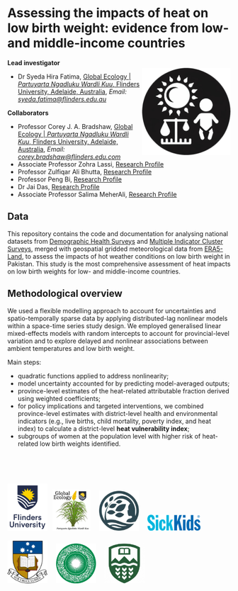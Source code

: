 # Assessing the impacts of heat on low birth weight: evidence from low- and middle-income countries  
<img align="right" src="www/low birth weight transp.png" alt="low birth weight" width="200" style="margin-top: 20px">

**Lead investigator**
- Dr Syeda Hira Fatima, [Global Ecology | <em>Partuyarta Ngadluku Wardli Kuu</em>, Flinders University, Adelaide, Australia](https://globalecologyflinders.com/people/#SHF), *Email: syeda.fatima@flinders.edu.au*  

**Collaborators**
- Professor Corey J. A. Bradshaw, [Global Ecology | <em>Partuyarta Ngadluku Wardli Kuu</em>, Flinders University, Adelaide, Australia](https://globalecologyflinders.com/people/#DIRECTOR), *Email: corey.bradshaw@flinders.edu.com*
- Associate Professor Zohra Lassi, [Research Profile](https://researchers.adelaide.edu.au/profile/zohra.lassi)  
- Professor Zulfiqar Ali Bhutta, [Research Profile](https://www.sickkids.ca/en/staff/b/zulfiqar-bhutta/)  
- Professor Peng Bi, [Research Profile](https://researchers.adelaide.edu.au/profile/peng.bi)  
- Dr Jai Das, [Research Profile](https://www.aku.edu/mcpk/faculty/Pages/profile.aspx?ProfileID=307&Name=Jai++Das)  
- Associate Professor Salima MeherAli, [Research Profile](https://apps.ualberta.ca/directory/person/meherali)  

## Data  
This repository contains the code and documentation for analysing national datasets from [Demographic Health Surveys](https://dhsprogram.com) and [Multiple Indicator Cluster Surveys](https://mics.unicef.org/surveys), merged with geospatial gridded meteorological data from [ERA5-Land](https://cds.climate.copernicus.eu/datasets/reanalysis-era5-land-monthly-means?tab=overview), to assess the impacts of hot weather conditions on low birth weight in Pakistan. This study is the most comprehensive assessment of heat impacts on low birth weights for low- and middle-income countries.

## Methodological overview  
We used a flexible modelling approach to account for uncertainties and spatio-temporally sparse data by applying distributed-lag nonlinear models within a space-time series study design. We employed generalised linear mixed-effects models with random intercepts to account for provincial-level variation and to explore delayed and nonlinear associations between ambient temperatures and low birth weight.  

Main steps:  
- quadratic functions  applied to address nonlinearity;  
- model uncertainty accounted for by predicting model-averaged outputs;  
- province-level estimates of the heat-related attributable fraction derived using weighted coefficients;  
- for policy implications and targeted interventions, we combined province-level estimates with district-level health and environmental indicators (e.g., live births, child mortality, poverty index, and heat index) to calculate a district-level **heat vulnerability index**;  
- subgroups of women at the population level with higher risk of heat-related low birth weights identified.  
<br>
<br>
<p><a href="https://www.flinders.edu.au"><img align="bottom-left" src="www/Flinders_University_Logo_Stacked_RGB_Master.png" alt="Flinders University" width="90" style="margin-top: 20px"></a> &nbsp; <a href="https://globalecologyflinders.com"><img align="bottom-left" src="www/GEL Logo Kaurna New Transp.png" alt="GEL" width="85" style="margin-top: 20px"></a> &nbsp; &nbsp; <a href="https://github.com/FutureChildHealth"><img align="bottom-left" src="www/FCHlogo06122024transp.png" alt="Future Child Health" width="90" style="margin-top: 20px"></a> &nbsp; &nbsp; <a href="https://www.sickkids.ca"><img align="bottom-left" src="www/sickkids-logo.webp" alt="Hospital for Sick Children" width="120" style="margin-top: 20px"></a> &nbsp; &nbsp; <a href="https://www.adelaide.edu.au/"><img align="bottom-left" src="www/UAlogo.png" alt="U Adelaide" width="90" style="margin-top: 20px"></a> &nbsp; &nbsp; <a href="https://www.aku.edu/"><img align="bottom-left" src="www/agakhanlogo.png" alt="Aga Khan University" width="90" style="margin-top: 20px"></a> &nbsp; &nbsp; <a href="https://www.ualberta.ca/"><img align="bottom-left" src="www/UAlblogo.png" alt="U Alberta" width="90" style="margin-top: 20px"></a></p>
